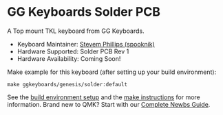 # GG Keyboards Solder PCB

A Top mount TKL keyboard from GG Keyboards.

* Keyboard Maintainer: [Stevem Phillips (spooknik)](https://github.com/spooknik)
* Hardware Supported: Solder PCB Rev 1
* Hardware Availability: Coming Soon!

Make example for this keyboard (after setting up your build environment):

    make ggkeyboards/genesis/solder:default

See the [build environment setup](https://docs.qmk.fm/#/getting_started_build_tools) and the [make instructions](https://docs.qmk.fm/#/getting_started_make_guide) for more information. Brand new to QMK? Start with our [Complete Newbs Guide](https://docs.qmk.fm/#/newbs).